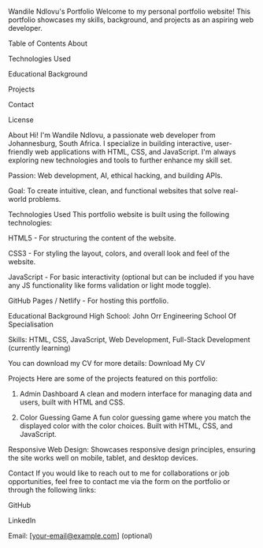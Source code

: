Wandile Ndlovu's Portfolio
Welcome to my personal portfolio website! This portfolio showcases my skills, background, and projects as an aspiring web developer.

Table of Contents
About

Technologies Used

Educational Background

Projects

Contact

License

About
Hi! I'm Wandile Ndlovu, a passionate web developer from Johannesburg, South Africa. I specialize in building interactive, user-friendly web applications with HTML, CSS, and JavaScript. I'm always exploring new technologies and tools to further enhance my skill set.

Passion: Web development, AI, ethical hacking, and building APIs.

Goal: To create intuitive, clean, and functional websites that solve real-world problems.

Technologies Used
This portfolio website is built using the following technologies:

HTML5 - For structuring the content of the website.

CSS3 - For styling the layout, colors, and overall look and feel of the website.

JavaScript - For basic interactivity (optional but can be included if you have any JS functionality like forms validation or light mode toggle).

GitHub Pages / Netlify - For hosting this portfolio.

Educational Background
High School: John Orr Engineering School Of Specialisation

Skills: HTML, CSS, JavaScript, Web Development, Full-Stack Development (currently learning)

You can download my CV for more details:
Download My CV

Projects
Here are some of the projects featured on this portfolio:

1. Admin Dashboard
A clean and modern interface for managing data and users, built with HTML and CSS.

2. Color Guessing Game
A fun color guessing game where you match the displayed color with the color choices. Built with HTML, CSS, and JavaScript.

Responsive Web Design: Showcases responsive design principles, ensuring the site works well on mobile, tablet, and desktop devices.

Contact
If you would like to reach out to me for collaborations or job opportunities, feel free to contact me via the form on the portfolio or through the following links:

GitHub

LinkedIn

Email: [your-email@example.com] (optional)
